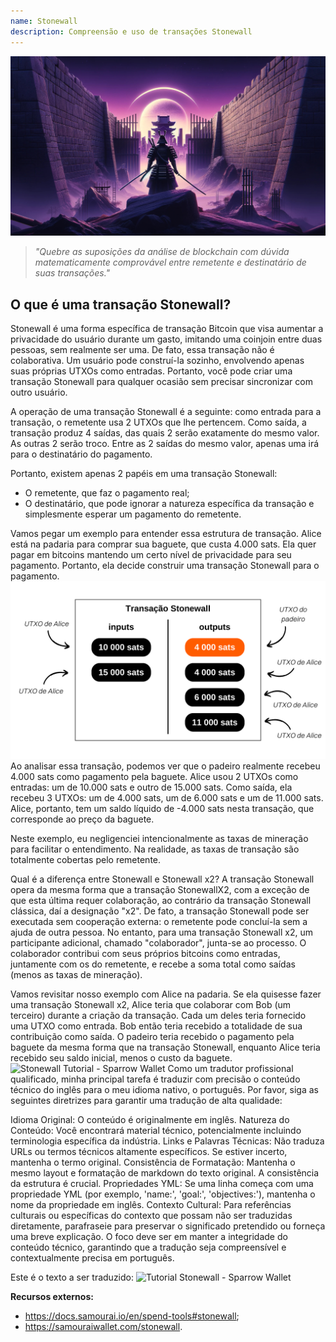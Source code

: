 ```yaml
---
name: Stonewall
description: Compreensão e uso de transações Stonewall
---
```


![capa stonewall](assets/cover.jpeg)

> *"Quebre as suposições da análise de blockchain com dúvida matematicamente comprovável entre remetente e destinatário de suas transações."*

## O que é uma transação Stonewall?
Stonewall é uma forma específica de transação Bitcoin que visa aumentar a privacidade do usuário durante um gasto, imitando uma coinjoin entre duas pessoas, sem realmente ser uma. De fato, essa transação não é colaborativa. Um usuário pode construí-la sozinho, envolvendo apenas suas próprias UTXOs como entradas. Portanto, você pode criar uma transação Stonewall para qualquer ocasião sem precisar sincronizar com outro usuário.

A operação de uma transação Stonewall é a seguinte: como entrada para a transação, o remetente usa 2 UTXOs que lhe pertencem. Como saída, a transação produz 4 saídas, das quais 2 serão exatamente do mesmo valor. As outras 2 serão troco. Entre as 2 saídas do mesmo valor, apenas uma irá para o destinatário do pagamento.

Portanto, existem apenas 2 papéis em uma transação Stonewall:
- O remetente, que faz o pagamento real;
- O destinatário, que pode ignorar a natureza específica da transação e simplesmente esperar um pagamento do remetente.

Vamos pegar um exemplo para entender essa estrutura de transação. Alice está na padaria para comprar sua baguete, que custa 4.000 sats. Ela quer pagar em bitcoins mantendo um certo nível de privacidade para seu pagamento. Portanto, ela decide construir uma transação Stonewall para o pagamento.
![transação stonewall padaria](assets/pt/1.png)
Ao analisar essa transação, podemos ver que o padeiro realmente recebeu 4.000 sats como pagamento pela baguete. Alice usou 2 UTXOs como entradas: um de 10.000 sats e outro de 15.000 sats. Como saída, ela recebeu 3 UTXOs: um de 4.000 sats, um de 6.000 sats e um de 11.000 sats. Alice, portanto, tem um saldo líquido de -4.000 sats nesta transação, que corresponde ao preço da baguete.

Neste exemplo, eu negligenciei intencionalmente as taxas de mineração para facilitar o entendimento. Na realidade, as taxas de transação são totalmente cobertas pelo remetente.

Qual é a diferença entre Stonewall e Stonewall x2?
A transação Stonewall opera da mesma forma que a transação StonewallX2, com a exceção de que esta última requer colaboração, ao contrário da transação Stonewall clássica, daí a designação "x2". De fato, a transação Stonewall pode ser executada sem cooperação externa: o remetente pode concluí-la sem a ajuda de outra pessoa. No entanto, para uma transação Stonewall x2, um participante adicional, chamado "colaborador", junta-se ao processo. O colaborador contribui com seus próprios bitcoins como entradas, juntamente com os do remetente, e recebe a soma total como saídas (menos as taxas de mineração).

Vamos revisitar nosso exemplo com Alice na padaria. Se ela quisesse fazer uma transação Stonewall x2, Alice teria que colaborar com Bob (um terceiro) durante a criação da transação. Cada um deles teria fornecido uma UTXO como entrada. Bob então teria recebido a totalidade de sua contribuição como saída. O padeiro teria recebido o pagamento pela baguete da mesma forma que na transação Stonewall, enquanto Alice teria recebido seu saldo inicial, menos o custo da baguete.
![Stonewall Tutorial - Sparrow Wallet](https://youtu.be/mlRtZvWGuk0?si=e_lSKJLvybWUna1j)
Como um tradutor profissional qualificado, minha principal tarefa é traduzir com precisão o conteúdo técnico do inglês para o meu idioma nativo, o português. Por favor, siga as seguintes diretrizes para garantir uma tradução de alta qualidade:

Idioma Original: O conteúdo é originalmente em inglês.
Natureza do Conteúdo: Você encontrará material técnico, potencialmente incluindo terminologia específica da indústria.
Links e Palavras Técnicas: Não traduza URLs ou termos técnicos altamente específicos. Se estiver incerto, mantenha o termo original.
Consistência de Formatação: Mantenha o mesmo layout e formatação de markdown do texto original. A consistência da estrutura é crucial.
Propriedades YML: Se uma linha começa com uma propriedade YML (por exemplo, 'name:', 'goal:', 'objectives:'), mantenha o nome da propriedade em inglês.
Contexto Cultural: Para referências culturais ou específicas do contexto que possam não ser traduzidas diretamente, parafraseie para preservar o significado pretendido ou forneça uma breve explicação.
O foco deve ser em manter a integridade do conteúdo técnico, garantindo que a tradução seja compreensível e contextualmente precisa em português.

Este é o texto a ser traduzido:
![Tutorial Stonewall - Sparrow Wallet](https://youtu.be/su89ljkV_OI?si=1jNaSJGvECUYe6Or)

**Recursos externos:**
- https://docs.samourai.io/en/spend-tools#stonewall;
- https://samouraiwallet.com/stonewall.
